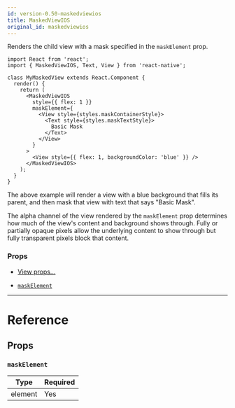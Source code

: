 ```yaml
---
id: version-0.50-maskedviewios
title: MaskedViewIOS
original_id: maskedviewios
---
```

Renders the child view with a mask specified in the `maskElement` prop.

```
import React from 'react';
import { MaskedViewIOS, Text, View } from 'react-native';

class MyMaskedView extends React.Component {
  render() {
    return (
      <MaskedViewIOS
        style={{ flex: 1 }}
        maskElement={
          <View style={styles.maskContainerStyle}>
            <Text style={styles.maskTextStyle}>
              Basic Mask
            </Text>
          </View>
        }
      >
        <View style={{ flex: 1, backgroundColor: 'blue' }} />
      </MaskedViewIOS>
    );
  }
}
```

The above example will render a view with a blue background that fills its
parent, and then mask that view with text that says "Basic Mask".

The alpha channel of the view rendered by the `maskElement` prop determines how
much of the view's content and background shows through. Fully or partially
opaque pixels allow the underlying content to show through but fully
transparent pixels block that content.

### Props

* [View props...](view.md#props)
- [`maskElement`](maskedviewios.md#maskelement)






---

# Reference

## Props

### `maskElement`



| Type | Required |
| - | - |
| element | Yes |






